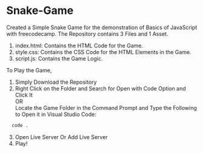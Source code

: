 # Snake-Game
 Created a Simple Snake Game for the demonstration of Basics of JavaScript with freecodecamp.
 The Repository contains 3 Files and 1 Asset.
 1. index.html: Contains the HTML Code for the Game.
 2. style.css: Contains the CSS Code for the HTML Elements in the Game.
 3. script.js: Contains the Game Logic.

To Play the Game, 
1. Simply Download the Repository 
2. Right Click on the Folder and Search for Open with Code Option and Click It <br/>OR <br/>Locate the Game Folder in the Command Prompt and Type the Following to Open it in Visual Studio Code:
```bash
  code .
```
 
3. Open Live Server Or Add Live Server
4. Play!
